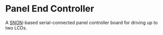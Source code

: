 # Panel End Controller

A [SNON](https://www.snon.org/)-based serial-connected panel controller board for driving up to two LCDs.
